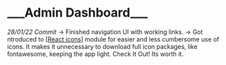 <h1>___Admin Dashboard___</h1>

<i>28/01/22 Commit</i> 
-> Finished navigation UI with working links.
-> Got ntroduced to [<a href="https://react-icons.github.io/react-icons">React icons</a>] module for easier and less cumbersome use of icons. It makes it unnecessary to download full icon packages, like fontawesome, keeping the app light. Check It Out! Its worth it.

